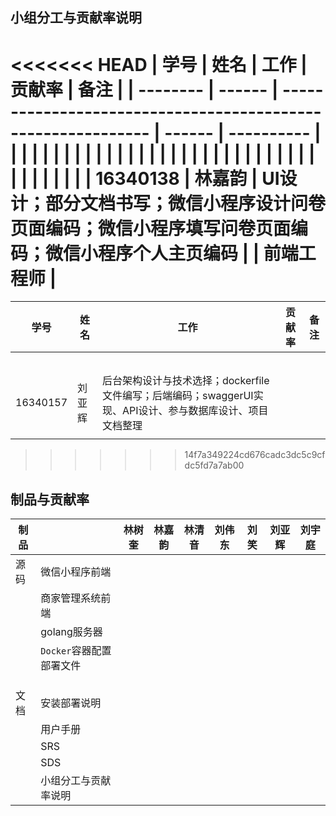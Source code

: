 ## 小组分工与贡献率说明

<<<<<<< HEAD
| 学号     | 姓名   | 工作                                                         | 贡献率 | 备注       |
| -------- | ------ | ------------------------------------------------------------ | ------ | ---------- |
|          |        |                                                              |        |            |
|          |        |                                                              |        |            |
|          |        |                                                              |        |            |
|          |        |                                                              |        |            |
|          |        |                                                              |        |            |
|          |        |                                                              |        |            |
| 16340138 | 林嘉韵 | UI设计；部分文档书写；微信小程序设计问卷页面编码；微信小程序填写问卷页面编码；微信小程序个人主页编码 |        | 前端工程师 |
=======
| 学号     | 姓名   | 工作                                                         | 贡献率 | 备注 |
| -------- | ------ | ------------------------------------------------------------ | ------ | ---- |
|          |        |                                                              |        |      |
|          |        |                                                              |        |      |
|          |        |                                                              |        |      |
|          |        |                                                              |        |      |
|          |        |                                                              |        |      |
| 16340157 | 刘亚辉 | 后台架构设计与技术选择；dockerfile文件编写；后端编码；swaggerUI实现、API设计、参与数据库设计、项目文档整理 |        |      |
|          |        |                                                              |        |      |
>>>>>>> 14f7a349224cd676cadc3dc5c9cfdc5fd7a7ab00

## 制品与贡献率

| 制品 |                          | 林树奎 | 林嘉韵 | 林清音 | 刘伟东 | 刘笑 | 刘亚辉 | 刘宇庭 |
| ---- | ------------------------ | ------ | ------ | ------ | ------ | ---- | ------ | ------ |
| 源码 | 微信小程序前端           |        |        |        |        |      |        |        |
|      | 商家管理系统前端         |        |        |        |        |      |        |        |
|      | golang服务器             |        |        |        |        |      |        |        |
|      | `Docker`容器配置部署文件 |        |        |        |        |      |        |        |
|      |                          |        |        |        |        |      |        |        |
|      |                          |        |        |        |        |      |        |        |
|      |                          |        |        |        |        |      |        |        |
| 文档 | 安装部署说明             |        |        |        |        |      |        |        |
|      | 用户手册                 |        |        |        |        |      |        |        |
|      | SRS                      |        |        |        |        |      |        |        |
|      | SDS                      |        |        |        |        |      |        |        |
|      | 小组分工与贡献率说明     |        |        |        |        |      |        |        |